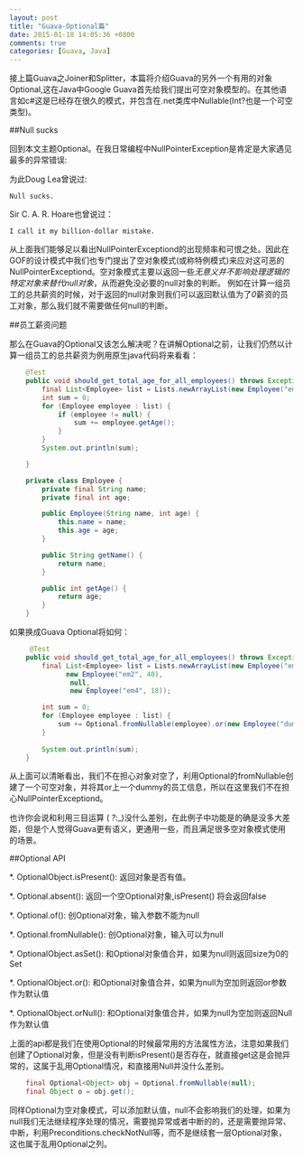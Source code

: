 ```yaml
---
layout: post
title: "Guava-Optional篇"
date: 2015-01-18 14:05:36 +0800
comments: true
categories: [Guava, Java]
---
```

接上篇Guava之Joiner和Splitter，本篇将介绍Guava的另外一个有用的对象Optional<T>,这在Java中Google Guava首先给我们提出可空对象模型的。在其他语言如c#这是已经存在很久的模式，并包含在.net类库中Nullable<T>(Int?也是一个可空类型)。

##Null sucks

回到本文主题Optional。在我日常编程中NullPointerException是肯定是大家遇见最多的异常错误:

为此Doug Lea曾说过:

	Null sucks.

Sir C. A. R. Hoare也曾说过：

	I call it my billion-dollar mistake.

从上面我们能够足以看出NullPointerExceptiond的出现频率和可恨之处。因此在GOF的设计模式中我们也专门提出了空对象模式(或称特例模式)来应对这可恶的NullPointerExceptiond。空对象模式主要以返回一些*无意义并不影响处理逻辑的特定对象来替代null对象*，从而避免没必要的null对象的判断。
例如在计算一组员工的总共薪资的时候，对于返回的null对象则我们可以返回默认值为了*0*薪资的员工对象，那么我们就不需要做任何null的判断。

##员工薪资问题

那么在Guava的Optional又该怎么解决呢？在讲解Optional之前，让我们仍然以计算一组员工的总共薪资为例用原生java代码将来看看：

```java
	@Test
    public void should_get_total_age_for_all_employees() throws Exception {
        final List<Employee> list = Lists.newArrayList(new Employee("em1", 30), new Employee("em2", 40), null, new Employee("em4", 18));
        int sum = 0;
        for (Employee employee : list) {
            if (employee != null) {
                sum += employee.getAge();
            }
        }
        System.out.println(sum);

    }

    private class Employee {
        private final String name;
        private final int age;

        public Employee(String name, int age) {
            this.name = name;
            this.age = age;
        }

        public String getName() {
            return name;
        }

        public int getAge() {
            return age;
        }
    }
```

如果换成Guava Optional将如何：

```java
	 @Test
    public void should_get_total_age_for_all_employees() throws Exception {
        final List<Employee> list = Lists.newArrayList(new Employee("em1", 30),
        	  new Employee("em2", 40),
        	   null,
        	   new Employee("em4", 18));

        int sum = 0;
        for (Employee employee : list) {
            sum += Optional.fromNullable(employee).or(new Employee("dummy", 0)).getAge();
        }
        
        System.out.println(sum);
    }
```
从上面可以清晰看出，我们不在担心对象对空了，利用Optional的fromNullable创建了一个可空对象，并将其or上一个dummy的员工信息，所以在这里我们不在担心NullPointerExceptiond。

也许你会说和利用三目运算 ( _?_:_)没什么差别，在此例子中功能是的确是没多大差距，但是个人觉得Guava更有语义，更通用一些，而且满足很多空对象模式使用的场景。

##Optional API

*. OptionalObject.isPresent(): 返回对象是否有值。

*. Optional.absent(): 返回一个空Optional对象,isPresent() 将会返回false

*. Optional.of(): 创Optional对象，输入参数不能为null

*. Optional.fromNullable(): 创Optional对象，输入可以为null

*. OptionalObject.asSet(): 和Optional对象值合并，如果为null则返回size为0的Set

*. OptionalObject.or(): 和Optional对象值合并，如果为null为空加则返回or参数作为默认值

*. OptionalObject.orNull(): 和Optional对象值合并，如果为null为空加则返回Null作为默认值


上面的api都是我们在使用Optional的时候最常用的方法属性方法，注意如果我们创建了Optional对象，但是没有判断isPresent()是否存在，就直接get这是会抛异常的，这属于乱用Optional情况，和直接用Null并没什么差别。

```java
	final Optional<Object> obj = Optional.fromNullable(null);
    final Object o = obj.get();
```

同样Optional为空对象模式，可以添加默认值，null不会影响我们的处理，如果为null我们无法继续程序处理的情况，需要抛异常或者中断的的，还是需要抛异常、中断，利用Preconditions.checkNotNull等，而不是继续套一层Optional对象，这也属于乱用Optional之列。
